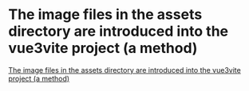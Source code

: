 # The image files in the assets directory are introduced into the vue3vite project (a method)
[The image files in the assets directory are introduced into the vue3vite project (a method)](https://aiwithcloud.com/2022/09/15/the_image_files_in_the_assets_directory_are_introduced_into_the_vue3vite_project_a_method/)
